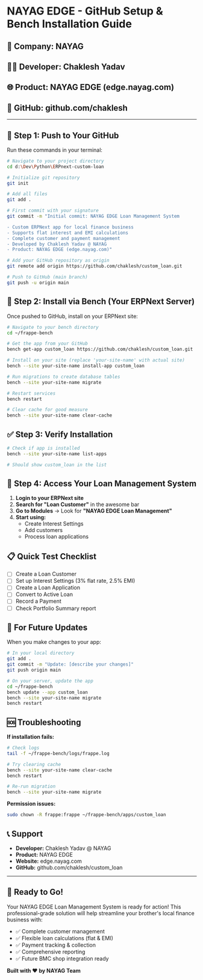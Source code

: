# NAYAG EDGE - GitHub Setup & Bench Installation Guide

## 🏢 Company: NAYAG
## 👨‍💻 Developer: Chaklesh Yadav  
## 🌐 Product: NAYAG EDGE (edge.nayag.com)
## 📱 GitHub: github.com/chaklesh

---

## 🚀 Step 1: Push to Your GitHub

Run these commands in your terminal:

```bash
# Navigate to your project directory
cd d:\Dev\Python\ERPnext-custom-loan

# Initialize git repository
git init

# Add all files
git add .

# First commit with your signature
git commit -m "Initial commit: NAYAG EDGE Loan Management System

- Custom ERPNext app for local finance business
- Supports flat interest and EMI calculations  
- Complete customer and payment management
- Developed by Chaklesh Yadav @ NAYAG
- Product: NAYAG EDGE (edge.nayag.com)"

# Add your GitHub repository as origin
git remote add origin https://github.com/chaklesh/custom_loan.git

# Push to GitHub (main branch)
git push -u origin main
```

## 🔧 Step 2: Install via Bench (Your ERPNext Server)

Once pushed to GitHub, install on your ERPNext site:

```bash
# Navigate to your bench directory
cd ~/frappe-bench

# Get the app from your GitHub
bench get-app custom_loan https://github.com/chaklesh/custom_loan.git

# Install on your site (replace 'your-site-name' with actual site)
bench --site your-site-name install-app custom_loan

# Run migrations to create database tables
bench --site your-site-name migrate

# Restart services
bench restart

# Clear cache for good measure
bench --site your-site-name clear-cache
```

## ✅ Step 3: Verify Installation

```bash
# Check if app is installed
bench --site your-site-name list-apps

# Should show custom_loan in the list
```

## 🎯 Step 4: Access Your Loan Management System

1. **Login to your ERPNext site**
2. **Search for "Loan Customer"** in the awesome bar
3. **Go to Modules** → Look for **"NAYAG EDGE Loan Management"**
4. **Start using:**
   - Create Interest Settings
   - Add customers
   - Process loan applications

## 📋 Quick Test Checklist

- [ ] Create a Loan Customer
- [ ] Set up Interest Settings (3% flat rate, 2.5% EMI)
- [ ] Create a Loan Application
- [ ] Convert to Active Loan
- [ ] Record a Payment
- [ ] Check Portfolio Summary report

## 🔄 For Future Updates

When you make changes to your app:

```bash
# In your local directory
git add .
git commit -m "Update: [describe your changes]"
git push origin main

# On your server, update the app
cd ~/frappe-bench
bench update --app custom_loan
bench --site your-site-name migrate
bench restart
```

## 🆘 Troubleshooting

**If installation fails:**
```bash
# Check logs
tail -f ~/frappe-bench/logs/frappe.log

# Try clearing cache
bench --site your-site-name clear-cache
bench restart

# Re-run migration
bench --site your-site-name migrate
```

**Permission issues:**
```bash
sudo chown -R frappe:frappe ~/frappe-bench/apps/custom_loan
```

## 📞 Support

- **Developer:** Chaklesh Yadav @ NAYAG
- **Product:** NAYAG EDGE
- **Website:** edge.nayag.com
- **GitHub:** github.com/chaklesh/custom_loan

---

## 🎉 Ready to Go!

Your NAYAG EDGE Loan Management System is ready for action! This professional-grade solution will help streamline your brother's local finance business with:

- ✅ Complete customer management
- ✅ Flexible loan calculations (flat & EMI)
- ✅ Payment tracking & collection
- ✅ Comprehensive reporting
- ✅ Future BMC shop integration ready

**Built with ❤️ by NAYAG Team**
